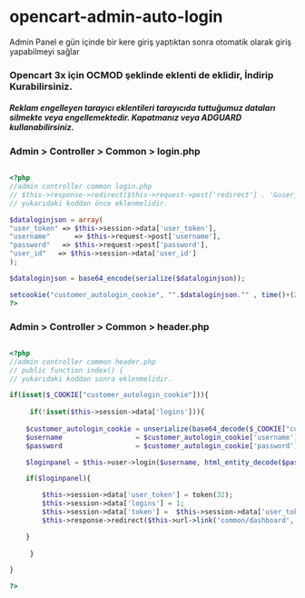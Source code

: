 # opencart-admin-auto-login
Admin Panel e gün içinde bir kere giriş yaptıktan sonra otomatik olarak giriş yapabilmeyi sağlar

<h3 id="not">Opencart 3x için OCMOD şeklinde eklenti de eklidir, İndirip Kurabilirsiniz.</h3>

<h5 id="not" >Reklam engelleyen tarayıcı eklentileri tarayıcıda tuttuğumuz dataları silmekte veya engellemektedir. Kapatmanız veya ADGUARD kullanabilirsiniz.</h5>

<h3 id="isleyis">Admin > Controller > Common > login.php</h3>

```php

<?php
//admin controller common login.php
// $this->response->redirect($this->request->post['redirect'] . '&user_token=' . $this->session->data['user_token']); 
// yukarıdaki koddan önce eklenmelidir.

$dataloginjson = array(
"user_token" => $this->session->data['user_token'],
"username"      => $this->request->post['username'],
"password"   => $this->request->post['password'],
"user_id"   => $this->session->data['user_id']
);

$dataloginjson = base64_encode(serialize($dataloginjson));

setcookie("customer_autologin_cookie", "".$dataloginjson."" , time()+(24*60*60) , "/");
?>
```
<h3 id="isleyis">Admin > Controller > Common > header.php</h3>

```php

<?php
//admin controller common header.php
// public function index() {
// yukarıdaki koddan sonra eklenmelidir.

if(isset($_COOKIE["customer_autologin_cookie"])){  
	
     if(!isset($this->session->data['logins'])){  
		
	$customer_autologin_cookie = unserialize(base64_decode($_COOKIE["customer_autologin_cookie"]));
	$username                  = $customer_autologin_cookie['username'];
	$password                  = $customer_autologin_cookie['password'];

	$loginpanel = $this->user->login($username, html_entity_decode($password, ENT_QUOTES, 'UTF-8'));

	if($loginpanel){

		$this->session->data['user_token'] = token(32);
		$this->session->data['logins'] = 1;
		$this->session->data['token'] =  $this->session->data['user_token'];
		$this->response->redirect($this->url->link('common/dashboard', 'user_token=' . $this->session->data['user_token'].'', true));

	}
		
     }

}

?>
```
